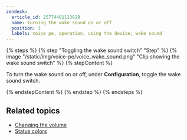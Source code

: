 ```yaml
---
zendesk:
  article_id: 25774481113629
  name: Turning the wake sound on or off
  position: 3
  labels: voice pe, operation, using the device, wake sound
---
```


{% steps %}
{% step "Toggling the wake sound switch" "Step" %}
{% image "/static/img/voice-pe/voice_wake_sound.png" "Clip showing the wake sound switch" %}
{% stepContent %}

To turn the wake sound on or off, under **Configuration**, toggle the wake sound switch.

{% endstepContent %}
{% endstep %}
{% endsteps %}

## Related topics

- [Changing the volume](/hc/en-us/articles/25773395022237)
- [Status colors](/hc/en-us/articles/25764604971421)